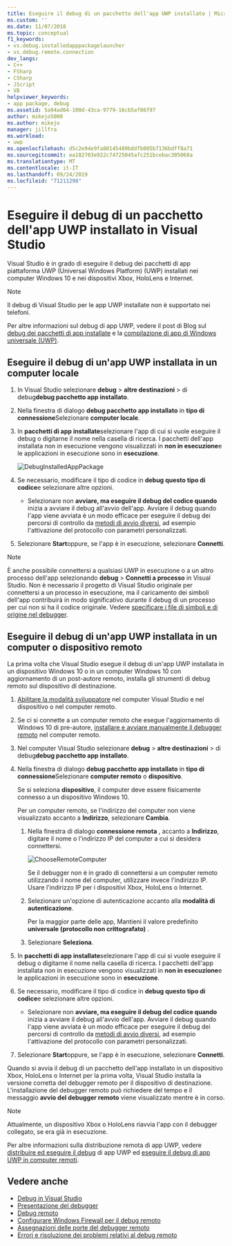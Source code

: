 ```yaml
---
title: Eseguire il debug di un pacchetto dell'app UWP installato | Microsoft Docs
ms.custom: ''
ms.date: 11/07/2018
ms.topic: conceptual
f1_keywords:
- vs.debug.installedapppackagelauncher
- vs.debug.remote.connection
dev_langs:
- C++
- FSharp
- CSharp
- JScript
- VB
helpviewer_keywords:
- app package, debug
ms.assetid: 5a94ad64-100d-43ca-9779-16cb5af86f97
author: mikejo5000
ms.author: mikejo
manager: jillfra
ms.workload:
- uwp
ms.openlocfilehash: d5c2e94e9fa80145489bddfb005b7136bdff8a71
ms.sourcegitcommit: ea182703e922c74725045afc251bcebac305068a
ms.translationtype: MT
ms.contentlocale: it-IT
ms.lasthandoff: 09/24/2019
ms.locfileid: "71211298"
---
```

# <a name="debug-an-installed-uwp-app-package-in-visual-studio"></a>Eseguire il debug di un pacchetto dell'app UWP installato in Visual Studio

Visual Studio è in grado di eseguire il debug dei pacchetti di app piattaforma UWP (Universal Windows Platform) (UWP) installati nei computer Windows 10 e nei dispositivi Xbox, HoloLens e Internet.

>[!NOTE]
>Il debug di Visual Studio per le app UWP installate non è supportato nei telefoni.

Per altre informazioni sul debug di app UWP, vedere il post di Blog sul [debug dei pacchetti di app installate](https://devblogs.microsoft.com/devops/updates-for-debugging-installed-app-packages-in-visual-studio-2015-update-2/) e la [compilazione di app di Windows universale (UWP)](https://devblogs.microsoft.com/visualstudio/universal-windows-apps-targeting-windows-10-anniversary-sdk/).

## <a name="debug-an-installed-uwp-app-on-a-local-machine"></a>Eseguire il debug di un'app UWP installata in un computer locale

1. In Visual Studio selezionare **debug** > **altre destinazioni** > di debug**debug pacchetto app installato**.

1. Nella finestra di dialogo **debug pacchetto app installato** in **tipo di connessione**Selezionare **computer locale**.

1. In **pacchetti di app installate**selezionare l'app di cui si vuole eseguire il debug o digitarne il nome nella casella di ricerca. I pacchetti dell'app installata non in esecuzione vengono visualizzati in **non in esecuzione**e le applicazioni in esecuzione sono in **esecuzione**.

   ![DebugInstalledAppPackage](../debugger/media/debug-installed-app-pkg.png "DebugInstalledAppPackage")

1. Se necessario, modificare il tipo di codice in **debug questo tipo di codice**e selezionare altre opzioni.
   - Selezionare non **avviare, ma eseguire il debug del codice quando** inizia a avviare il debug all'avvio dell'app. Avviare il debug quando l'app viene avviata è un modo efficace per eseguire il debug dei percorsi di controllo da [metodi di avvio diversi](/windows/uwp/xbox-apps/automate-launching-uwp-apps), ad esempio l'attivazione del protocollo con parametri personalizzati.

1. Selezionare **Start**oppure, se l'app è in esecuzione, selezionare **Connetti**.

> [!NOTE]
> È anche possibile connettersi a qualsiasi UWP in esecuzione o a un altro processo dell'app selezionando **debug** > **Connetti a processo** in Visual Studio. Non è necessario il progetto di Visual Studio originale per connettersi a un processo in esecuzione, ma il caricamento dei simboli dell'app contribuirà in modo significativo durante il debug di un processo per cui non si ha il codice originale. Vedere [specificare i file di simboli e di origine nel debugger](specify-symbol-dot-pdb-and-source-files-in-the-visual-studio-debugger.md).

## <a name="remote"></a>Eseguire il debug di un'app UWP installata in un computer o dispositivo remoto

La prima volta che Visual Studio esegue il debug di un'app UWP installata in un dispositivo Windows 10 o in un computer Windows 10 con aggiornamento di un post-autore remoto, installa gli strumenti di debug remoto sul dispositivo di destinazione.

1. [Abilitare la modalità sviluppatore](/windows/uwp/get-started/enable-your-device-for-development) nel computer Visual Studio e nel dispositivo o nel computer remoto.

1. Se ci si connette a un computer remoto che esegue l'aggiornamento di Windows 10 di pre-autore, [installare e avviare manualmente il debugger remoto](../debugger/remote-debugging.md) nel computer remoto.

1. Nel computer Visual Studio selezionare **debug** > **altre destinazioni** > di debug**debug pacchetto app installato**.

1. Nella finestra di dialogo **debug pacchetto app installato** in **tipo di connessione**Selezionare **computer remoto** o **dispositivo**.

   Se si seleziona **dispositivo**, il computer deve essere fisicamente connesso a un dispositivo Windows 10.

   Per un computer remoto, se l'indirizzo del computer non viene visualizzato accanto a **Indirizzo**, selezionare **Cambia**.

   1. Nella finestra di dialogo **connessione remota** , accanto a **Indirizzo**, digitare il nome o l'indirizzo IP del computer a cui si desidera connettersi.

      ![ChooseRemoteComputer](../debugger/media/debug-remote-app-pkg.png "ChooseRemoteComputer")

      Se il debugger non è in grado di connettersi a un computer remoto utilizzando il nome del computer, utilizzare invece l'indirizzo IP. Usare l'indirizzo IP per i dispositivi Xbox, HoloLens o Internet.
   1. Selezionare un'opzione di autenticazione accanto alla **modalità di autenticazione**.

      Per la maggior parte delle app, Mantieni il valore predefinito **universale (protocollo non crittografato)** .
   1. Selezionare **Seleziona**.

1. In **pacchetti di app installate**selezionare l'app di cui si vuole eseguire il debug o digitarne il nome nella casella di ricerca. I pacchetti dell'app installata non in esecuzione vengono visualizzati in **non in esecuzione**e le applicazioni in esecuzione sono in **esecuzione**.

1. Se necessario, modificare il tipo di codice in **debug questo tipo di codice**e selezionare altre opzioni.
   - Selezionare non **avviare, ma eseguire il debug del codice quando** inizia a avviare il debug all'avvio dell'app. Avviare il debug quando l'app viene avviata è un modo efficace per eseguire il debug dei percorsi di controllo da [metodi di avvio diversi](/windows/uwp/xbox-apps/automate-launching-uwp-apps), ad esempio l'attivazione del protocollo con parametri personalizzati.

1. Selezionare **Start**oppure, se l'app è in esecuzione, selezionare **Connetti**.

Quando si avvia il debug di un pacchetto dell'app installato in un dispositivo Xbox, HoloLens o Internet per la prima volta, Visual Studio installa la versione corretta del debugger remoto per il dispositivo di destinazione. L'installazione del debugger remoto può richiedere del tempo e il messaggio **avvio del debugger remoto** viene visualizzato mentre è in corso.

>[!NOTE]
>Attualmente, un dispositivo Xbox o HoloLens riavvia l'app con il debugger collegato, se era già in esecuzione.

Per altre informazioni sulla distribuzione remota di app UWP, vedere [distribuire ed eseguire il debug](/windows/uwp/debug-test-perf/deploying-and-debugging-uwp-apps#advanced-remote-deployment-options) di app UWP ed [eseguire il debug di app UWP in computer remoti](run-windows-store-apps-on-a-remote-machine.md).

## <a name="see-also"></a>Vedere anche

- [Debug in Visual Studio](../debugger/index.yml)
- [Presentazione del debugger](../debugger/debugger-feature-tour.md)
- [Debug remoto](../debugger/remote-debugging.md)
- [Configurare Windows Firewall per il debug remoto](../debugger/configure-the-windows-firewall-for-remote-debugging.md)
- [Assegnazioni delle porte del debugger remoto](../debugger/remote-debugger-port-assignments.md)
- [Errori e risoluzione dei problemi relativi al debug remoto](../debugger/remote-debugging-errors-and-troubleshooting.md)